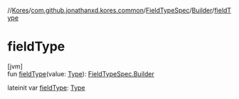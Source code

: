//[Kores](../../../../index.md)/[com.github.jonathanxd.kores.common](../../index.md)/[FieldTypeSpec](../index.md)/[Builder](index.md)/[fieldType](field-type.md)

# fieldType

[jvm]\
fun [fieldType](field-type.md)(value: [Type](https://docs.oracle.com/javase/8/docs/api/java/lang/reflect/Type.html)): [FieldTypeSpec.Builder](index.md)

lateinit var [fieldType](field-type.md): [Type](https://docs.oracle.com/javase/8/docs/api/java/lang/reflect/Type.html)
